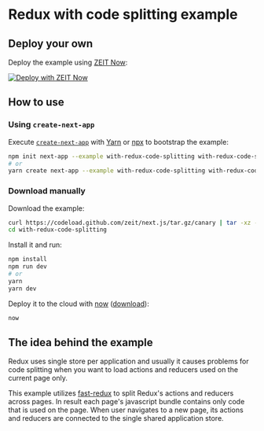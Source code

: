 # Redux with code splitting example

## Deploy your own

Deploy the example using [ZEIT Now](https://zeit.co/now):

[![Deploy with ZEIT Now](https://zeit.co/button)](https://zeit.co/new/project?template=https://github.com/zeit/next.js/tree/canary/examples/with-redux-code-splitting)

## How to use

### Using `create-next-app`

Execute [`create-next-app`](https://github.com/zeit/next.js/tree/canary/packages/create-next-app) with [Yarn](https://yarnpkg.com/lang/en/docs/cli/create/) or [npx](https://github.com/zkat/npx#readme) to bootstrap the example:

```bash
npm init next-app --example with-redux-code-splitting with-redux-code-splitting-app
# or
yarn create next-app --example with-redux-code-splitting with-redux-code-splitting-app
```

### Download manually

Download the example:

```bash
curl https://codeload.github.com/zeit/next.js/tar.gz/canary | tar -xz --strip=2 next.js-canary/examples/with-redux-code-splitting
cd with-redux-code-splitting
```

Install it and run:

```bash
npm install
npm run dev
# or
yarn
yarn dev
```

Deploy it to the cloud with [now](https://zeit.co/now) ([download](https://zeit.co/download)):

```bash
now
```

## The idea behind the example

Redux uses single store per application and usually it causes problems for code splitting when you want to load actions and reducers used on the current page only.

This example utilizes [fast-redux](https://github.com/dogada/fast-redux) to split Redux's actions and reducers across pages. In result each page's javascript bundle contains only code that is used on the page. When user navigates to a new page, its actions and reducers are connected to the single shared application store.
